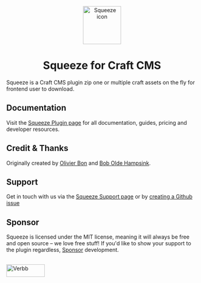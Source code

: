 <p align="center"><img src="https://verbb.imgix.net/plugins/squeeze/squeeze-icon.svg" width="100" height="100" alt="Squeeze icon"></p>
<h1 align="center">Squeeze for Craft CMS</h1>

Squeeze is a Craft CMS plugin zip one or multiple craft assets on the fly for frontend user to download.

## Documentation
Visit the [Squeeze Plugin page](https://verbb.io/craft-plugins/squeeze) for all documentation, guides, pricing and developer resources.

## Credit & Thanks
Originally created by [Olivier Bon](https://github.com/olivierbon) and [Bob Olde Hampsink](https://github.com/boboldehampsink).

## Support
Get in touch with us via the [Squeeze Support page](https://verbb.io/craft-plugins/squeeze/support) or by [creating a Github issue](https://github.com/verbb/squeeze/issues)

## Sponsor
Squeeze is licensed under the MIT license, meaning it will always be free and open source – we love free stuff! If you'd like to show your support to the plugin regardless, [Sponsor](https://github.com/sponsors/verbb) development.

<h2></h2>

<a href="https://verbb.io" target="_blank">
    <img width="101" height="33" src="https://verbb.io/assets/img/verbb-pill.svg" alt="Verbb">
</a>
